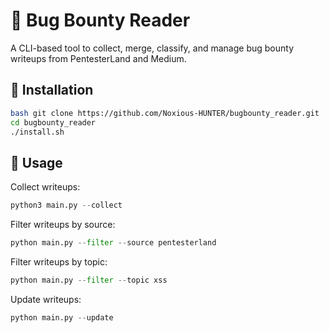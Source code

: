 # 🐞 Bug Bounty Reader

A CLI-based tool to collect, merge, classify, and manage bug bounty writeups from PentesterLand and Medium.

## 🚀 Installation

```bash
bash git clone https://github.com/Noxious-HUNTER/bugbounty_reader.git
cd bugbounty_reader
./install.sh
```
## 🚀 Usage
Collect writeups:
```python
python3 main.py --collect
```
Filter writeups by source:
```python
python main.py --filter --source pentesterland
```
Filter writeups by topic:
```python
python main.py --filter --topic xss
```
Update writeups:
```python
python main.py --update
